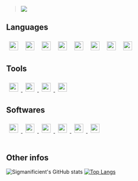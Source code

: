 > ![](https://komarev.com/ghpvc/?username=Sigmanificient)
## Languages

<div id="languages">
    <img style="padding:8px;" src="https://github.com/Sigmanificient/Sigmanificient/blob/master/languages_icons/py.png" height="24px">
    <img style="padding:8px;" src="https://github.com/Sigmanificient/Sigmanificient/blob/master/languages_icons/html.png" height="24px">
    <img style="padding:8px;" src="https://github.com/Sigmanificient/Sigmanificient/blob/master/languages_icons/css.png" height="24px">
    <img style="padding:8px;" src="https://github.com/Sigmanificient/Sigmanificient/blob/master/languages_icons/sass.png" height="24px">
    <img style="padding:8px;" src="https://github.com/Sigmanificient/Sigmanificient/blob/master/languages_icons/js.png" height="24px">
    <img style="padding:8px;" src="https://github.com/Sigmanificient/Sigmanificient/blob/master/languages_icons/php.png" height="24px">
    <img style="padding:8px;" src="https://github.com/Sigmanificient/Sigmanificient/blob/master/languages_icons/sql.png" height="24px">
    <img style="padding:8px;" src="https://github.com/Sigmanificient/Sigmanificient/blob/master/languages_icons/cs.png" height="24px">
</div>

## Tools

<div id="tools">
    <a href="https://git-scm.com/">
        <img style="padding:8px;" src="https://github.com/Sigmanificient/Sigmanificient/blob/master/tools/git.png" height="24px">
    </a>
    <a href="https://github.com/">
        <img style="padding:8px;" src="https://github.com/Sigmanificient/Sigmanificient/blob/master/tools/github.png" height="24px">
    </a>
    <a href="https://www.vagrantup.com/">
        <img style="padding:8px;" src="https://github.com/Sigmanificient/Sigmanificient/blob/master/tools/vagrant.png" height="24px">
    </a>
        <a href="https://www.phpmyadmin.net/">
        <img style="padding:8px;" src="https://github.com/Sigmanificient/Sigmanificient/blob/master/tools/phpmyadmin.png" height="24px">
    </a>
</div>

## Softwares
<div id="softwares">
    <a href="https://www.jetbrains.com/pycharm/">
        <img style="padding:8px;" src="https://github.com/Sigmanificient/Sigmanificient/blob/master/tools/pycharm.png" height="24px">
    </a>
    <a href="https://www.jetbrains.com/phpstorm/">
        <img style="padding:8px;" src="https://github.com/Sigmanificient/Sigmanificient/blob/master/tools/phpstorm.png" height="24px">
    </a>
    <a href="https://www.jetbrains.com/datagrip/">
        <img style="padding:8px;" src="https://github.com/Sigmanificient/Sigmanificient/blob/master/tools/datagrip.png" height="24px">
    </a>
    <a href="https://www.jetbrains.com/rider/">
        <img style="padding:8px;" src="https://github.com/Sigmanificient/Sigmanificient/blob/master/tools/rider.png" height="24px">
    </a>
    <a href="https://www.sublimetext.com/3">
        <img style="padding:8px;" src="https://github.com/Sigmanificient/Sigmanificient/blob/master/tools/sublime.png" height="24px">
    </a>
    <a href="https://laragon.org/">
        <img style="padding:8px;" src="https://github.com/Sigmanificient/Sigmanificient/blob/master/tools/laragon.png" height="24px">
    </a>
</div>
<br>

## Other infos
![Sigmanificient's GitHub stats](https://github-readme-stats.vercel.app/api?username=Sigmanificient&show_icons=true&theme=react)
[![Top Langs](https://github-readme-stats.vercel.app/api/top-langs/?username=Sigmanificient&layout=compact&theme=react&langs_count=10)](https://github.com/anuraghazra/github-readme-stats)
